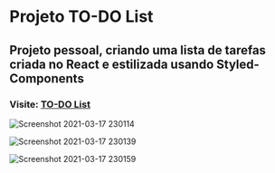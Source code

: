 # Projeto TO-DO List 

## Projeto pessoal, criando uma lista de tarefas criada no React e estilizada usando Styled-Components

### Visite: [TO-DO List](https://todolist-devpaulo.vercel.app/)

![Screenshot 2021-03-17 230114](https://user-images.githubusercontent.com/57108685/111562613-3b417100-8775-11eb-9298-8e60dcbd8c91.png)

![Screenshot 2021-03-17 230139](https://user-images.githubusercontent.com/57108685/111562616-3bda0780-8775-11eb-8732-25566110a5f8.png)

![Screenshot 2021-03-17 230159](https://user-images.githubusercontent.com/57108685/111562617-3c729e00-8775-11eb-842b-c4c49bbe07cd.png)
